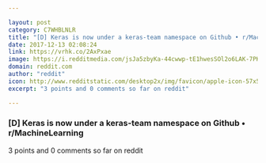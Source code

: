 ```yaml
---

layout: post
category: C7WHBLNLR
title: "[D] Keras is now under a keras-team namespace on Github • r/MachineLearning"
date: 2017-12-13 02:08:24
link: https://vrhk.co/2AxPxae
image: https://i.redditmedia.com/jsJa5zbyKa-44cwwp-tE1hwesSOl2o6LAK-7PKVk2Qo.jpg?w=320&s=8f9691133c06b76c39fed7904a03988a
domain: reddit.com
author: "reddit"
icon: http://www.redditstatic.com/desktop2x/img/favicon/apple-icon-57x57.png
excerpt: "3 points and 0 comments so far on reddit"

---
```


### [D] Keras is now under a keras-team namespace on Github • r/MachineLearning

3 points and 0 comments so far on reddit